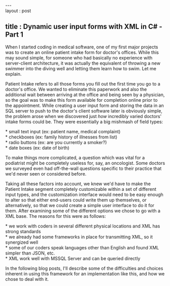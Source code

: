 \---  
layout : post

title : Dynamic user input forms with XML in C\# - Part 1  
---  
When I started coding in medical software, one of my first major projects was to
create an online patient intake form for doctor's offices. While this may sound
simple, for someone who had basically no experience with server-client
architecture, it was actually the equivalent of throwing a new swimmer into the
diving well and letting them learn how to swim. Let me explain.  


Patient Intake refers to all those forms you fill out the first time you go to a
doctor's office. We wanted to eliminate this paperwork and also the additional
wait between arriving at the office and being seen by a physician, so the goal
was to make this form available for completion online prior to the appointment.
While creating a user input form and storing the data in an SQL server to push
to the doctor's client software later is obviously simple, the problem arose
when we discovered just *how* incredibly varied doctors' intake forms could be.
They were essentially a big mishmash of field types:  
  
\* small text input (ex: patient name, medical complaint)  
\* checkboxes (ex: family history of illnesses from list)  
\* radio buttons (ex: are you currently a smoker?)  
\* date boxes (ex: date of birth)  
  
To make things more complicated, a question which was vital for a podiatrist
might be completely useless for, say, an oncologist. Some doctors we surveyed
even had off-the-wall questions specific to their practice that we'd never seen
or considered before.  
  
Taking all these factors into account, we knew we'd have to make the Patient
Intake segment completely customizable within a set of different input types,
and the customization interface would need to be easy enough to alter so that
either end-users could write them up themselves, or alternatively, so that we
could create a simple user interface to do it for them. After examining some of
the different options we chose to go with a XML base. The reasons for this were
as follows:  
  
\* we work with coders in several different physical locations and XML has
strong standards  
\* we already had some frameworks in place for transmitting XML, so it
synergized well  
\* some of our coders speak languages other than English and found XML simpler
than JSON, etc.  
\* XML work well with MSSQL Server and can be queried directly

In the following blog posts, I'll describe some of the difficulties and choices
inherent in using this framework for an implementation like this, and how we
chose to deal with it.
